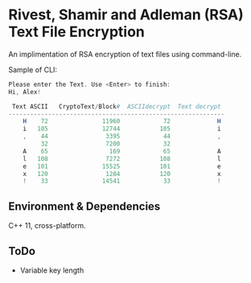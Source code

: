 # Rivest, Shamir and Adleman (RSA) Text File Encryption

An implimentation of RSA encryption of text files using command-line.

Sample of CLI:

```powershell
Please enter the Text. Use <Enter> to finish:
Hi, Alex!

 Text ASCII   CryptoText/Block#  ASCIIdecrypt  Text decrypt
------------------------------------------------------------
    H    72               11960            72             H
    i   105               12744           105             i
    ,    44                3395            44             ,
         32                7200            32
    A    65                 169            65             A
    l   108                7272           108             l
    e   101               15525           101             e
    x   120                1284           120             x
    !    33               14541            33             !
```

## Environment & Dependencies

C++ 11, cross-platform.

## ToDo

* Variable key length

